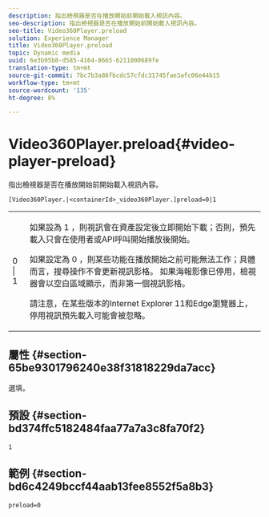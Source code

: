 ```yaml
---
description: 指出檢視器是否在播放開始前開始載入視訊內容。
seo-description: 指出檢視器是否在播放開始前開始載入視訊內容。
seo-title: Video360Player.preload
solution: Experience Manager
title: Video360Player.preload
topic: Dynamic media
uuid: 6e3b95b8-d585-4164-8665-6211000689fe
translation-type: tm+mt
source-git-commit: 7bc7b3a86fbcdc57cfdc31745fae3afc06e44b15
workflow-type: tm+mt
source-wordcount: '135'
ht-degree: 8%

---
```



# Video360Player.preload{#video-player-preload}

指出檢視器是否在播放開始前開始載入視訊內容。

`[Video360Player.|<containerId>_video360Player.]preload=0|1`

<table id="table_AE7AAFA9B4374E31B51D06511EB96401"> 
 <tbody> 
  <tr> 
   <td colname="col1"> <p> <span class="codeph"> 0 | 1 </span> </p> </td> 
   <td colname="col2"> <p> 如果設為<span class="codeph"> 1 </span>，則視訊會在資產設定後立即開始下載；否則，預先載入只會在使用者或API呼叫開始播放後開始。 </p> <p>如果設定為<span class="codeph"> 0 </span>，則某些功能在播放開始之前可能無法工作；具體而言，搜尋操作不會更新視訊影格。 如果海報影像已停用，檢視器會以空白區域顯示，而非第一個視訊影格。 </p> <p>請注意，在某些版本的Internet Explorer 11和Edge瀏覽器上，停用視訊預先載入可能會被忽略。 </p> </td> 
  </tr> 
 </tbody> 
</table>

## 屬性 {#section-65be9301796240e38f31818229da7acc}

選填。

## 預設 {#section-bd374ffc5182484faa77a7a3c8fa70f2}

`1`

## 範例 {#section-bd6c4249bccf44aab13fee8552f5a8b3}

`preload=0`

